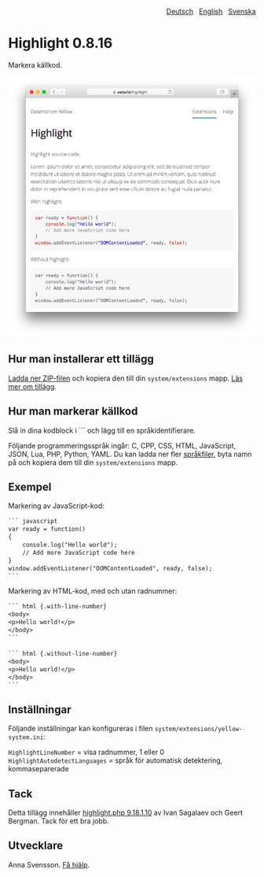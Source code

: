 <p align="right"><a href="README-de.md">Deutsch</a> &nbsp; <a href="README.md">English</a> &nbsp; <a href="README-sv.md">Svenska</a></p>

# Highlight 0.8.16

Markera källkod.

<p align="center"><img src="SCREENSHOT.png?raw=true" alt="Skärmdump"></p>

## Hur man installerar ett tillägg

[Ladda ner ZIP-filen](https://github.com/annaesvensson/yellow-highlight/archive/refs/heads/main.zip) och kopiera den till din `system/extensions` mapp. [Läs mer om tillägg](https://github.com/annaesvensson/yellow-update/tree/main/README-sv.md).

## Hur man markerar källkod

Slå in dina kodblock i \`\`\` och lägg till en språkidentifierare. 

Följande programmeringsspråk ingår: C, CPP, CSS, HTML, JavaScript, JSON, Lua, PHP, Python, YAML. Du kan ladda ner fler [språkfiler](https://github.com/scrivo/highlight.php/tree/master/src/Highlight/languages), byta namn på och kopiera dem till din `system/extensions` mapp.

## Exempel

Markering av JavaScript-kod:

    ``` javascript
    var ready = function() 
    {
        console.log("Hello world");
        // Add more JavaScript code here
    }
    window.addEventListener("DOMContentLoaded", ready, false);
    ```

Markering av HTML-kod, med och utan radnummer:
    
    ``` html {.with-line-number}
    <body>
    <p>Hello world!</p>
    </body>
    ```

    ``` html {.without-line-number}
    <body>
    <p>Hello world!</p>
    </body>
    ```

## Inställningar

Följande inställningar kan konfigureras i filen `system/extensions/yellow-system.ini`:

`HighlightLineNumber` = visa radnummer, 1 eller 0  
`HighlightAutodetectLanguages` = språk för automatisk detektering, kommaseparerade  

## Tack

Detta tillägg innehåller [highlight.php 9.18.1.10](https://github.com/scrivo/highlight.php) av Ivan Sagalaev och Geert Bergman. Tack för ett bra jobb.

## Utvecklare

Anna Svensson. [Få hjälp](https://datenstrom.se/sv/yellow/help/).
